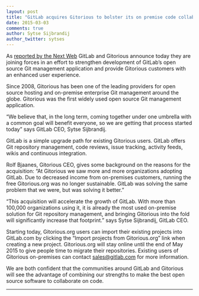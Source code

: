 ```yaml
---
layout: post
title: "GitLab acquires Gitorious to bolster its on premise code collaboration platform"
date: 2015-03-03
comments: true
author: Sytse Sijbrandij
author_twitter: sytses
---
```


As [reported by the Next Web](http://thenextweb.com/insider/2015/03/03/gitlab-acquires-rival-gitorious-will-shut-june-1/) GitLab and Gitorious announce today they are joining forces in an effort to strengthen development of GitLab’s open source Git management application and provide Gitorious customers with an enhanced user experience.

Since 2008, Gitorious has been one of the leading providers for open source hosting and on-premise enterprise Git management around the globe. Gitorious was the first widely used open source Git management application.

“We believe that, in the long term, coming together under one umbrella with a common goal will benefit everyone, so we are getting that process started today” says GitLab CEO, Sytse Sijbrandij.

<!-- more -->

GitLab is a simple upgrade path for existing Gitorious users. GitLab offers Git repository management, code reviews, issue tracking, activity feeds, wikis and continuous integration.

Rolf Bjaanes, Gitorious CEO, gives some background on the reasons for the acquisition: “At Gitorious we saw more and more organizations adopting GitLab. Due to decreased income from on-premises customers, running the free Gitorious.org was no longer sustainable. GitLab was solving the same problem that we were, but was solving it better.”

“This acquisition will accelerate the growth of GitLab. With more than 100,000 organizations using it, it is already the most used on-premise solution for Git repository management, and bringing Gitorious into the fold will significantly increase that footprint.” says Sytse Sijbrandij, GitLab CEO.

Starting today, Gitorious.org users can import their existing projects into GitLab.com by clicking the “Import projects from Gitorious.org” link when creating a new project. Gitorious.org will stay online until the end of May 2015 to give people time to migrate their repositories. Existing users of Gitorious on-premises can contact sales@gitlab.com for more information.

We are both confident that the communities around GitLab and Gitorious will see the advantage of combining our strengths to make the best open source software to collaborate on code.

---
